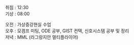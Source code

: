 취침 : 12:30  
기상 : 08:00  
  
오전 : 가상증강현실 수업  
오후 : 모겜프 미팅, ODE 공부, GIST 컨택, 신호시스템 공부 및 정리  
저녁 : MML (라그랑지안 멀티플라이어)  
